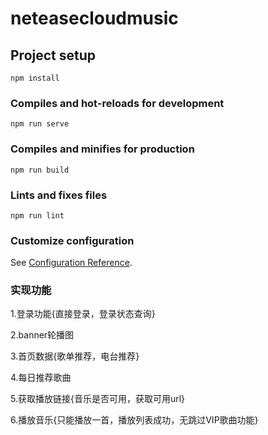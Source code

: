 # neteasecloudmusic

## Project setup
```
npm install
```

### Compiles and hot-reloads for development
```
npm run serve
```

### Compiles and minifies for production
```
npm run build
```

### Lints and fixes files
```
npm run lint
```

### Customize configuration
See [Configuration Reference](https://cli.vuejs.org/config/).


### 实现功能

1.登录功能{直接登录，登录状态查询}

2.banner轮播图

3.首页数据{歌单推荐，电台推荐}

4.每日推荐歌曲

5.获取播放链接{音乐是否可用，获取可用url}

6.播放音乐{只能播放一首，播放列表成功，无跳过VIP歌曲功能}
